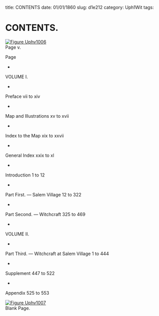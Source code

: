 title: CONTENTS
date: 01/01/1860
slug: d1e212
category: Uph1Wit
tags: 


<div markdown class="doc" id="d1e212">


# CONTENTS.

<span markdown class="figure">[![Figure Uphv1006](archives/upham/gifs/Uphv1006.gif)](archives/upham/large/Uphv1006.jpg)<br>Page v.</span>

Page

* 
VOLUME I.
 
* 
Preface vii to xiv

* 
Map and Illustrations xv to xvii

* 
Index to the Map xix to xxvii

* 
General Index xxix to xl

* 
Introduction 1 to 12

* 
Part First. — Salem Village 12 to 322

* 
Part Second. — Witchcraft 325 to 469

* 
VOLUME II.
 
* 
Part Third. — Witchcraft at Salem Village 1 to 444

* 
Supplement 447 to 522

* 
Appendix 525 to 553

<span markdown class="figure">[![Figure Uphv1007](archives/upham/gifs/Uphv1007.gif)](archives/upham/large/Uphv1007.jpg)<br>Blank Page.</span>

</div>